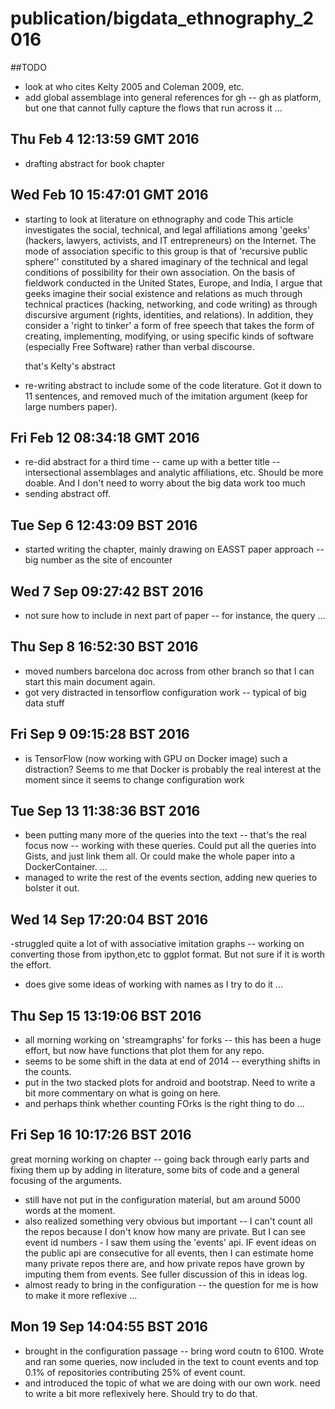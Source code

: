 
# publication/bigdata_ethnography_2016

##TODO

- look at who cites Kelty 2005 and Coleman 2009, etc. 
- add global assemblage into general references for gh -- gh as platform, but one that cannot fully capture the flows that run across it ... 

## Thu Feb  4 12:13:59 GMT 2016
- drafting abstract for book chapter


## Wed Feb 10 15:47:01 GMT 2016
- starting to look at literature on ethnography and code
    This article investigates the social, technical, and legal affiliations among  'geeks' (hackers, lawyers, activists, and IT entrepreneurs) on the Internet. The mode of association specific to this group is that of 'recursive public sphere'' constituted by a shared imaginary of the technical and legal conditions of possibility for their own association. On the basis of fieldwork conducted in the United States, Europe, and India, I argue that geeks imagine their social existence and relations as much through technical practices (hacking, networking, and code writing) as through discursive argument (rights, identities, and relations). In addition, they consider a 'right to tinker' a form of free speech that takes the form of creating, implementing, modifying, or using specific kinds of software (especially Free Software) rather than verbal discourse.

    that's Kelty's abstract
- re-writing abstract to include some of the code literature. Got it down to 11 sentences, and removed much of the imitation argument (keep for large numbers paper). 


## Fri Feb 12 08:34:18 GMT 2016

- re-did abstract for a third time -- came up with a better title -- intersectional assemblages and analytic affiliations, etc. Should be more doable. And I don't need to worry about the big data work too much
- sending abstract off.


## Tue Sep  6 12:43:09 BST 2016

- started writing the chapter, mainly drawing on EASST paper approach -- big number as the site of encounter



## Wed  7 Sep 09:27:42 BST 2016
- not sure how to include in next part of paper -- for instance, the query ...  



## Thu Sep  8 16:52:30 BST 2016

- moved numbers barcelona doc across from other branch so that I can start this main document again. 
- got very distracted in tensorflow configuration work -- typical of  big data stuff


## Fri Sep  9 09:15:28 BST 2016

- is TensorFlow (now working with GPU on Docker image) such a distraction? Seems to me that Docker is probably the real interest at the moment since it seems to change configuration work 


## Tue Sep 13 11:38:36 BST 2016

- been putting many more of the queries into the text -- that's the real focus now -- working with these queries. Could put all the queries into Gists, and just link them all. Or could make the whole paper into a DockerContainer. ...  
- managed to write the rest of the events section, adding new queries to bolster it out. 





## Wed 14 Sep 17:20:04 BST 2016
-struggled quite a lot of with associative imitation graphs -- working on converting those from ipython,etc to ggplot format. But not sure if it is worth the effort. 
- does give some ideas of working with names as I try to do it ... 


## Thu Sep 15 13:19:06 BST 2016

- all morning working on 'streamgraphs' for forks -- this has been a huge effort, but now have functions that plot them for any repo. 
- seems to be some shift in the data at end of 2014 -- everything shifts in the counts. 
- put in the two stacked plots for android and bootstrap. Need to write a bit more commentary on what is going on here. 
- and perhaps think whether counting FOrks is the right thing to do ... 


## Fri Sep 16 10:17:26 BST 2016
 great morning working on chapter -- going back through early parts and fixing them up by adding in literature, some bits of code and a general focusing of the arguments.
- still have not put in the configuration material, but am around 5000 words at the moment.
- also realized something very obvious but important -- I can't count all the repos because I don't know how many are private. But I can see event id numbers - I saw them using the 'events' api. IF event ideas on the public api are consecutive for all events, then I can estimate home many private repos there are, and how private repos have grown by imputing them from events. See fuller discussion of this in ideas log. 
- almost ready to bring in the configuration -- the question for me is how to make it more reflexive ... 



## Mon 19 Sep 14:04:55 BST 2016

- brought in the configuration passage -- bring word coutn to 6100. Wrote and ran some queries, now included in the text to count events and top 0.1% of repositories contributing 25% of event count. 
- and introduced the topic of what we are doing with our own work.  need to write a bit more reflexively here. Should try to do that. 
